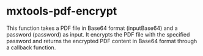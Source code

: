# mxtools-pdf-encrypt
 This function takes a PDF file in Base64 format (inputBase64) and a password (password) as input. It encrypts the PDF file with the specified password and returns the encrypted PDF content in Base64 format through a callback function.
